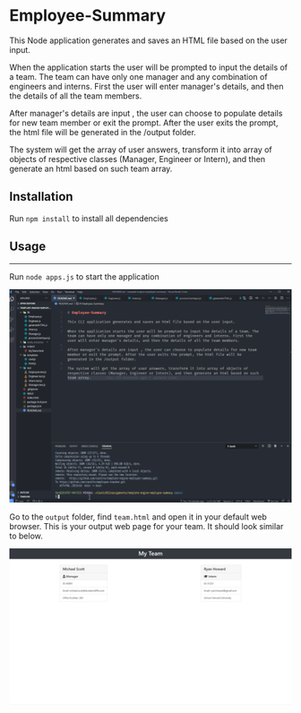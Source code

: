 # Employee-Summary

This Node application generates and saves an HTML file based on the user input.

When the application starts the user will be prompted to input the details of a team. The team can have only one manager and any combination of engineers and interns. First the user will enter manager's details, and then the details of all the team members. 

After manager's details are input , the user can choose to populate details for new team member or exit the prompt. After the user exits the prompt, the html file will be generated in the /output folder.

The system will get the array of user answers, transform it into array of objects of respective classes (Manager, Engineer or Intern), and then generate an html based on such team array. 

## Installation
Run `npm install` to install all dependencies

## Usage
---
Run `node apps.js` to start the application

![](node.gif)

Go to the `output` folder, find `team.html` and open it in your default web browser. This is your output web page for your team. It should look similar to below.

![](html.JPG)
